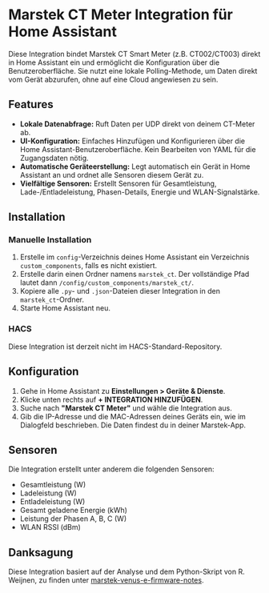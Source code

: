 # Marstek CT Meter Integration für Home Assistant

Diese Integration bindet Marstek CT Smart Meter (z.B. CT002/CT003) direkt in Home Assistant ein und ermöglicht die Konfiguration über die Benutzeroberfläche. Sie nutzt eine lokale Polling-Methode, um Daten direkt vom Gerät abzurufen, ohne auf eine Cloud angewiesen zu sein.

## Features

- **Lokale Datenabfrage:** Ruft Daten per UDP direkt von deinem CT-Meter ab.
- **UI-Konfiguration:** Einfaches Hinzufügen und Konfigurieren über die Home Assistant-Benutzeroberfläche. Kein Bearbeiten von YAML für die Zugangsdaten nötig.
- **Automatische Geräteerstellung:** Legt automatisch ein Gerät in Home Assistant an und ordnet alle Sensoren diesem Gerät zu.
- **Vielfältige Sensoren:** Erstellt Sensoren für Gesamtleistung, Lade-/Entladeleistung, Phasen-Details, Energie und WLAN-Signalstärke.

## Installation

### Manuelle Installation

1.  Erstelle im `config`-Verzeichnis deines Home Assistant ein Verzeichnis `custom_components`, falls es nicht existiert.
2.  Erstelle darin einen Ordner namens `marstek_ct`. Der vollständige Pfad lautet dann `/config/custom_components/marstek_ct/`.
3.  Kopiere alle `.py`- und `.json`-Dateien dieser Integration in den `marstek_ct`-Ordner.
4.  Starte Home Assistant neu.

### HACS

Diese Integration ist derzeit nicht im HACS-Standard-Repository.

## Konfiguration

1.  Gehe in Home Assistant zu **Einstellungen > Geräte & Dienste**.
2.  Klicke unten rechts auf **+ INTEGRATION HINZUFÜGEN**.
3.  Suche nach **"Marstek CT Meter"** und wähle die Integration aus.
4.  Gib die IP-Adresse und die MAC-Adressen deines Geräts ein, wie im Dialogfeld beschrieben. Die Daten findest du in deiner Marstek-App.

## Sensoren

Die Integration erstellt unter anderem die folgenden Sensoren:

- Gesamtleistung (W)
- Ladeleistung (W)
- Entladeleistung (W)
- Gesamt geladene Energie (kWh)
- Leistung der Phasen A, B, C (W)
- WLAN RSSI (dBm)

## Danksagung

Diese Integration basiert auf der Analyse und dem Python-Skript von R. Weijnen, zu finden unter [marstek-venus-e-firmware-notes](https://github.com/rweijnen/marstek-venus-e-firmware-notes/).
